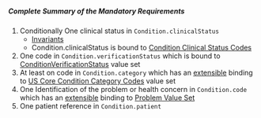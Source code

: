 ##### Complete Summary of the Mandatory Requirements

1.  Conditionally One clinical status in `Condition.clinicalStatus`
    -   [Invariants]
    -   Condition.clinicalStatus is bound to [Condition Clinical Status Codes]
1.  One code in `Condition.verificationStatus` which is bound to [ConditionVerificationStatus] value set
1.  At least on code in `Condition.category` which has an [extensible]({{site.data.fhir.path}}terminologies.html#extensible) binding to [US Core Condition Category Codes] value set
1.  One Identification of the problem or health concern in `Condition.code` which has an [extensible]({{site.data.fhir.path}}terminologies.html#extensible) binding to [Problem Value Set]
1.  One patient reference in `Condition.patient`


  [extensible]: {{site.data.fhir.path}}terminologies.html#extensible
  [Problem Value Set]: ValueSet-us-core-condition-code.html
  [Invariants]: {{site.data.fhir.path}}condition.html#invs
  [Condition Clinical Status Codes]: {{site.data.fhir.path}}valueset-condition-clinical.html
  [ConditionVerificationStatus]: {{site.data.fhir.path}}valueset-condition-ver-status.html
  [US Core Condition Profile]:StructureDefinition-us-core-condition.html
 [US Core Condition Category Codes]: ValueSet-us-core-condition-category.html
